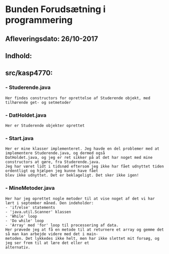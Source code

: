 # Bunden Forudsætning i programmering
## Afleveringsdato: 26/10-2017

## Indhold:

## src/kasp4770:
### - Studerende.java
    Her findes constructors for oprettelse af Studerende objekt, med tilhørende get- og setmetoder
### - DatHoldet.java
	Her er Studerende objekter oprettet
### - Start.java
	Her er mine klasser implementeret. Jeg havde en del problemer med at implementere Studerende.java, og dermed også 
	DatHoldet.java, og jeg er ret sikker på at det har noget med mine constructors at gøre, fra Studerende.java.
	Jeg har været lidt i tidsnød eftersom jeg ikke har fået udnyttet tiden ordentligt og hjælpen jeg kunne have fået
	blev ikke udnyttet. Det er beklageligt. Det sker ikke igen! 
### - MineMetoder.java
	Her har jeg oprettet nogle metoder til at vise noget af det vi har lært i september måned. Den indeholder:
	- 'if/else' statements
	- 'java.util.Scanner' klassen
	- 'While' loop
	- 'Do while' loop
	- 'Array' med 'for' loop til processering af data.
	Her prøvede jeg at få en metode til at returnere et array og gemme det så man kan arbejde videre med det i main-
	metoden. Det lykkedes ikke helt, men har ikke slettet mit forsøg, og jeg ser frem til at lære det eller et 
	alternativ. 
